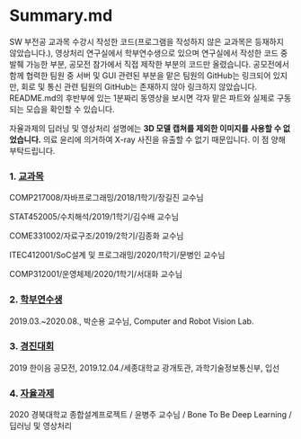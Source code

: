 # Summary.md
SW 부전공 교과목 수강시 작성한 코드(프로그램을 작성하지 않은 교과목은 등재하지 않았습니다.), 영상처리 연구실에서 학부연수생으로 있으며 연구실에서 작성한 코드 중 발췌 가능한 부분, 공모전 참가에서 직접 제작한 부분의 코드만 올렸습니다. 공모전에서 함께 협력한 팀원 중 서버 및 GUI 관련된 부분을 맡은 팀원의 GitHub는 링크되어 있지만, 회로 및 통신 관련 팀원의 GitHub는 존재하지 않아 링크하지 않았습니다. README.md의 후반부에 있는 1분짜리 동영상을 보시면 각자 맡은 파트와 실제로 구동되는 모습을 확인할 수 있습니다.

자율과제의 딥러닝 및 영상처리 설명에는 __3D 모델 캡쳐를 제외한 이미지를 사용할 수 없었습니다.__ 의료 윤리에 의거하여 X-ray 사진을 유출할 수 없기 때문입니다. 이 점 양해부탁드립니다.


### 1. [교과목](https://github.com/zentornoe/SW_GIT)
COMP217008/자바프로그래밍/2018/1학기/장길진 교수님

STAT452005/수치해석/2019/1학기/김수배 교수님

COME331002/자료구조/2019/2학기/김종화 교수님

ITEC412001/SoC설계 및 프로그래밍/2020/1학기/문병인 교수님

COMP312001/운영체제/2020/1학기/서대화 교수님


### 2. [학부연수생](https://github.com/zentornoe/intern_CRVL)
2019.03.~2020.08., 박순용 교수님, Computer and Robot Vision Lab.

### 3. [경진대회](https://github.com/zentornoe/Steve.e)
2019 한이음 공모전, 2019.12.04./세종대학교 광개토관, 과학기술정보통신부, 입선

### 4. [자율과제](https://github.com/zentornoe/BoneToBeDeepLearning)
2020 경북대학교 종합설계프로젝트 / 윤병주 교수님 / Bone To Be Deep Learning / 딥러닝 및 영상처리
